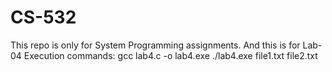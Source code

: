 # CS-532
This repo is only for System Programming assignments.
And this is for Lab-04
Execution commands:
gcc lab4.c -o lab4.exe
./lab4.exe file1.txt file2.txt
